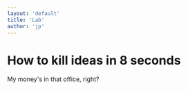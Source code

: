 ```yaml
---
layout: 'default'
title: 'Lab'
author: 'jp'
---
```

# How to kill ideas in 8 seconds

My money's in that office, right?